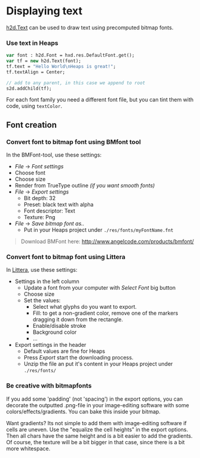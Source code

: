 # Displaying text

[h2d.Text](https://heaps.io/api/h2d/Text.html) can be used to draw text using precomputed bitmap fonts.

### Use text in Heaps

```haxe
var font : h2d.Font = hxd.res.DefaultFont.get();
var tf = new h2d.Text(font);
tf.text = "Hello World\nHeaps is great!";
tf.textAlign = Center;

// add to any parent, in this case we append to root
s2d.addChild(tf);
``` 

For each font family you need a different font file, but you can tint them with code, using `textColor`. 

## Font creation

### Convert font to bitmap font using BMfont tool

In the BMFont-tool, use these settings:

* _File_ → _Font settings_
 * Choose font
 * Choose size 
 * Render from TrueType outline _(if you want smooth fonts)_
* _File_ → _Export settings_
  * Bit depth: 32
  * Preset: black text with alpha
  * Font descriptor: Text
  * Texture: Png
* _File_ → _Save bitmap font as.._ 
  * Put in your Heaps project under `./res/fonts/myFontName.fnt` 
  
> Download BMFont here: <http://www.angelcode.com/products/bmfont/>

### Convert font to bitmap font using Littera

In [Littera](http://www.kvazars.com/littera/), use these settings:

* Settings in the left column
  * Update a font from your computer with _Select Font_ big button
  * Choose size 
  * Set the values:
    * Select what glyphs do you want to export.
    * Fill: to get a non-gradient color, remove one of the markers dragging it down from the rectangle.
    * Enable/disable stroke
    * Background color
    * ...
* Export settings in the header
  * Default values are fine for Heaps
  * Press _Export_ start the downloading process.
  * Unzip the file an put it's content in your Heaps project under `./res/fonts/` 
  
### Be creative with bitmapfonts

If you add some 'padding' (not 'spacing') in the export options, you can decorate the outputted .png-file in your image-editing software with some colors/effects/gradients. You can bake this inside your bitmap.

Want gradients? Its not simple to add them with image-editing software if cells are uneven. Use the "equalize the cell heights" in the export options. Then all chars have the same height and is a bit easier to add the gradients. Of course, the texture will be a bit bigger in that case, since there is a bit more whitespace.
